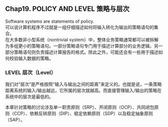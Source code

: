 ## Chap19. POLICY AND LEVEL 策略与层次     

Software systems are statements of policy.     
可以说计算机程序不过就是一组仔细描述如何将输入转化为输出的策略语句的集合。    
在大多数非小型系统（nontrivial system）中，整体业务策略通常都可以被拆解为多组更小的策略语句。一部分策略语句专门用于描述计算部分的业务逻辑，另一部分策略语句则负责描述计算报告的格式。除此之外，可能还会有一些用于描述如何校验输入数据的策略。     

### LEVEL 层次（Level）    
我们对“层次”是严格按照“输入与输出之间的距离”来定义的。也就是说，一条策略距离系统的输入/输出越远，它所属的层次就越高。而直接管理输入/输出的策略在系统中的层次是最低的。   

本章针对策略的讨论涉及单一职责原则（SRP）、开闭原则（OCP）、共同闭包原则（CCP）、依赖反转原则（DIP）、稳定依赖原则（SDP）以及稳定抽象原则（SAP）。   
